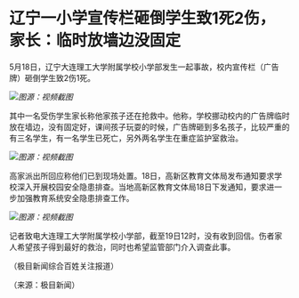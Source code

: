 # 辽宁一小学宣传栏砸倒学生致1死2伤，家长：临时放墙边没固定

5月18日，辽宁大连理工大学附属学校小学部发生一起事故，校内宣传栏（广告牌）砸倒学生致2伤1死。

![](https://inews.gtimg.com/om_bt/OJ8VLd_Lirps791kThAVl4xBhLtDAxZDGZ3Zw1q6chU28AA/1000)_图源：视频截图_

其中一名受伤学生家长称他家孩子还在抢救中。他称，学校挪动校内的广告牌临时放在墙边，没有固定好，课间孩子玩耍的时候，广告牌砸到多名孩子，比较严重的有三名学生，有一名学生已死亡，另外两名学生在重症监护室救治。

![](https://inews.gtimg.com/om_bt/O2s017EClhygkFcOmJGZEz_9oFFWAi59ozTIzJpYzmUZsAA/1000)_图源：视频截图_

高家派出所回应称他们已到现场处置。18日，高新区教育文体局发布通知要求学校深入开展校园安全隐患排查。当地高新区教育文体局18日下发通知，要求进一步加强教育系统安全隐患排查工作。

![](https://inews.gtimg.com/om_bt/OuCn31Gw-Ffm-FWOIYkwdzz_blmhjquSMOokrmvAy74aUAA/1000)_图源：视频截图_

记者致电大连理工大学附属学校小学部，截至19日12时，没有收到回信。伤者家人希望孩子得到最好的救治，同时也希望监管部门介入调查此事。

（极目新闻综合百姓关注报道）

（来源：极目新闻）

